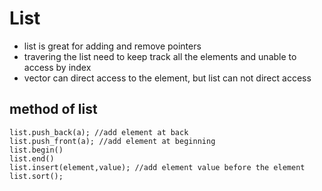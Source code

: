# List 
- list is great for adding and remove pointers
- travering the list need to keep track all the elements and unable to access by index
- vector can direct access to the element, but list can not direct access


## method of list 

``` 
list.push_back(a); //add element at back 
list.push_front(a); //add element at beginning 
list.begin()
list.end()
list.insert(element,value); //add element value before the element 
list.sort(); 
```
